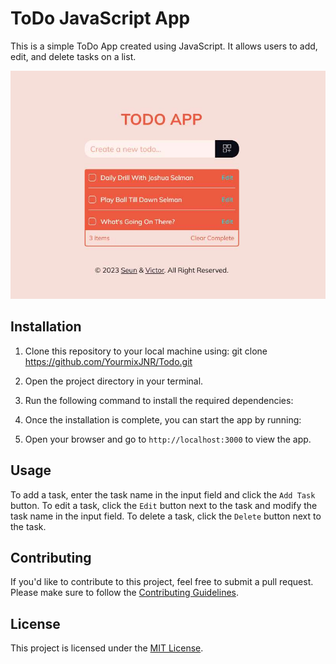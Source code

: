 # ToDo JavaScript App

This is a simple ToDo App created using JavaScript. It allows users to add, edit, and delete tasks on a list.

![Todo App Screenshot](./src/assets/screenshot.jpg)

## Installation

1. Clone this repository to your local machine using:
git clone https://github.com/YourmixJNR/Todo.git


2. Open the project directory in your terminal.

3. Run the following command to install the required dependencies:


4. Once the installation is complete, you can start the app by running:


5. Open your browser and go to `http://localhost:3000` to view the app.

## Usage

To add a task, enter the task name in the input field and click the `Add Task` button. To edit a task, click the `Edit` button next to the task and modify the task name in the input field. To delete a task, click the `Delete` button next to the task.
<!-- you will have to edit this to make it true -->
## Contributing

If you'd like to contribute to this project, feel free to submit a pull request. Please make sure to follow the [Contributing Guidelines](Contributing.md).

## License

This project is licensed under the [MIT License](LICENSE).




